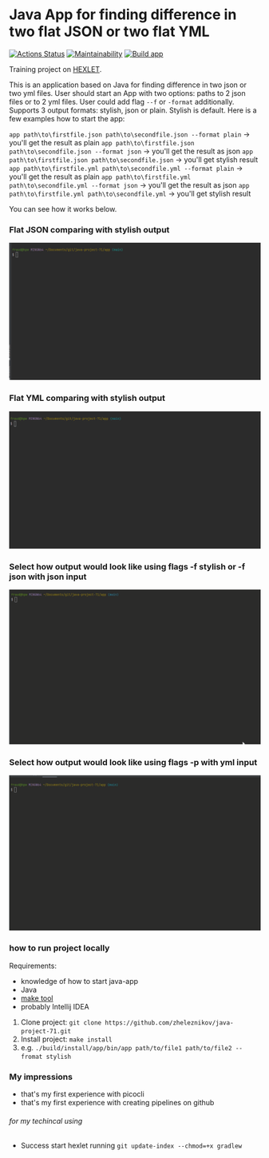 # Java App for finding difference in two flat JSON or two flat YML

[![Actions Status](https://github.com/zheleznikov/java-project-71/actions/workflows/hexlet-check.yml/badge.svg)](https://github.com/zheleznikov/java-project-71/actions)
[![Maintainability](https://api.codeclimate.com/v1/badges/a9c1da2a9c33663f1c3c/maintainability)](https://codeclimate.com/github/zheleznikov/java-project-71/maintainability)
[![Build app](https://github.com/zheleznikov/java-project-71/actions/workflows/build-app.yml/badge.svg)](https://github.com/zheleznikov/java-project-71/actions/workflows/build-app.yml)

Training project on [HEXLET](https://ru.hexlet.io/programs/java/projects/71).

This is an application based on Java for finding difference in two json or two yml files.
User should start an App with two options: paths to 2 json files or to 2 yml files.
User could add flag `--f` or `-format` additionally. Supports 3 output formats: stylish, json or plain. Stylish is default.
Here is a few examples how to start the app:

`app path\to\firstfile.json path\to\secondfile.json --format plain` -> you'll get the result as plain
`app path\to\firstfile.json path\to\secondfile.json --format json` -> you'll get the result as json
`app path\to\firstfile.json path\to\secondfile.json` -> you'll get stylish result
`app path\to\firstfile.yml path\to\secondfile.yml --format plain` -> you'll get the result as plain
`app path\to\firstfile.yml path\to\secondfile.yml --format json` -> you'll get the result as json
`app path\to\firstfile.yml path\to\secondfile.yml` -> you'll get stylish result

You can see how it works below.

### Flat JSON comparing with stylish output
![flat-json](demo/compare-flat-json.gif)

### Flat YML comparing with stylish output
![flat-yml](demo/compare-flat-yml.gif)

### Select how output would look like using flags -f stylish or -f json with json input
![stylish-or-json](demo/compare-as-stylish-json.gif)

### Select how output would look like using flags -p with yml input 
![plain](demo/compare-as-plain-json.gif)

### how to run project locally
Requirements:
- knowledge of how to start java-app
- Java
- [make tool](https://www.gnu.org/software/make/)
- probably Intellij IDEA
1. Clone project:
   `git clone https://github.com/zheleznikov/java-project-71.git`
2. Install project: `make install`
3. e.g. `./build/install/app/bin/app path/to/file1 path/to/file2 --fromat stylish`

### My impressions
- that's my first experience with picocli
- that's my first experience with creating pipelines on github

###### for my techincal using
- Success start hexlet running `git update-index --chmod=+x gradlew`
